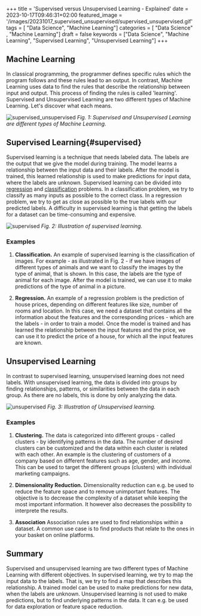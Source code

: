 +++
title = 'Supervised versus Unsupervised Learning - Explained'
date = 2023-10-17T09:46:31+02:00
featured_image = '/images/20231017_supervised_unsupervised/supervised_unsupervised.gif'
tags = [ "Data Science", "Machine Learning"]
categories = [ "Data Science" , "Machine Learning"]
draft = false
keywords = ["Data Science", "Machine Learning", "Supervised Learning", "Unsupervised Learning"]
+++

## Machine Learning

In classical programming, the programmer defines specific rules which the program follows and these rules lead to an output. In contrast, Machine Learning uses data to find the rules that describe the relationship between input and output. This process of finding the rules is called 'learning'. Supervised and Unsupervised Learning are two different types of Machine Learning. Let's discover what each means.

![supervised_unsupervised](/images/20231017_supervised_unsupervised/supervised_unsupervised.gif)
*Fig. 1: Supervised and Unsupervised Learning are different types of Machine Learning.*
## Supervised Learning{#supervised}

Supervised learning is a technique that needs labeled data. The labels are the output that we give the model during training. The model learns a relationship between the input data and their labels. After the model is trained, this learned relationship is used to make predictions for input data, where the labels are unknown. Supervised learning can be divided into [regression](https://en.wikipedia.org/wiki/Regression_analysis) and [classification](https://en.wikipedia.org/wiki/Statistical_classification) problems. In a classification problem, we try to classify as many inputs as possible to the correct class. In a regression problem, we try to get as close as possible to the true labels with our predicted labels. A difficulty in supervised learning is that getting the labels for a dataset can be time-consuming and expensive.

![supervised](/images/20231017_supervised_unsupervised/supervised.gif)
*Fig. 2: Illustration of supervised learning.*
### Examples

1. **Classification.**
An example of supervised learning is the classification of images. For example - as illustrated in Fig. 2 - if we have images of different types of animals and we want to classify the images by the type of animal, that is shown. In this case, the labels are the type of animal for each image. After the model is trained, we can use it to make predictions of the type of animal in a picture.

2. **Regression.** 
An example of a regression problem is the prediction of house prices, depending on different features like size, number of rooms and location. In this case, we need a dataset that contains all the information about the features and the corresponding prices - which are the labels - in order to train a model. Once the model is trained and has learned the relationship between the input features and the price, we can use it to predict the price of a house, for which all the input features are known. 

## Unsupervised Learning

In contrast to supervised learning, unsupervised learning does not need labels. With unsupervised learning, the data is divided into groups by finding relationships, patterns, or similarities between the data in each group. As there are no labels, this is done by only analyzing the data. 

![unsupervised](/images/20231017_supervised_unsupervised/unsupervised.gif)
*Fig. 3: Illustration of Unsupervised learning.*

### Examples

1. **Clustering.** The data is categorized into different groups - called clusters - by identifying patterns in the data. The number of desired clusters can be customized and the data within each cluster is related with each other. An example is the clustering of customers of a company based on different features such as age, gender, and income. This can be used to target the different groups (clusters) with individual marketing campaigns. 

2. **Dimensionality Reduction.** Dimensionality reduction can e.g. be used to reduce the feature space and to remove unimportant features. The objective is to decrease the complexity of a dataset while keeping the most important information. It however also decreases the possibility to interprete the results.

3. **Association** Association rules are used to find relationships within a dataset. A common use case is to find products that relate to the ones in your basket on online platforms.

## Summary

Supervised and unsupervised learning are two different types of Machine Learning with different objectives. In supervised learning, we try to map the input data to the labels. That is, we try to find a map that describes this relationship. A trained model can be used to make predictions for new data, when the labels are unknown. Unsupervised learning is not used to make predictions, but to find underlying patterns in the data. It can e.g. be used for data exploration or feature space reduction.
